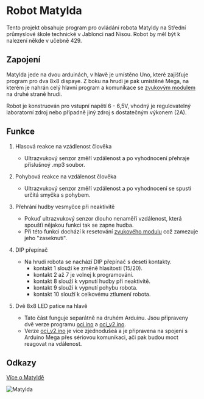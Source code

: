 # Robot Matylda
Tento projekt obsahuje program pro ovládání robota Matyldy na Střední průmyslové škole technické v Jablonci nad Nisou. Robot by měl být k nalezení někde v učebně 429.

## Zapojení
Matylda jede na dvou arduinách, v hlavě je umístěno Uno, které zajišťuje program pro dva 8x8 dispaye. Z boku na hrudi je pak umístěné Mega, na kterém je nahrán celý hlavní program a komunikace se [zvukovým modulem](https://dratek.cz/arduino/4857-hlasovy-modul-s-integrovanym-mp3-prehravacem-dfplayer.html?gad_source=1&gclid=CjwKCAiApaarBhB7EiwAYiMwqtUecnrtwe2t614Tmao8x_ayhX7_WxAD3FYMA9HGZusC4rC5P0ev0hoCVJUQAvD_BwE) na druhé straně hrudi.

Robot je konstruován pro vstupní napětí 6 - 6,5V, vhodný je regulovatelný laboratorní zdroj nebo případně jiný zdroj s dostatečným výkonem (2A).

## Funkce
1. Hlasová reakce na vzádlenost člověka
   * Ultrazvukový senzor změří vzdálenost a po vyhodnocení přehraje příslušnoý .mp3 soubor.

2. Pohybová reakce na vzdálenost člověka
   * Ultrazvukový senzor změří vzdálenost a po vyhodnocení se spustí určitá smyčka s pohybem.

3. Přehrání hudby vesmyčce při neaktivitě
   * Pokuď ultrazvukový senzor dlouho nenaměří vzdálenost, která spoušťí nějakou funkci tak se zapne hudba.
   * Při této funkci dochází k resetování [zvukového modulu](https://dratek.cz/arduino/4857-hlasovy-modul-s-integrovanym-mp3-prehravacem-dfplayer.html?gad_source=1&gclid=CjwKCAiApaarBhB7EiwAYiMwqtUecnrtwe2t614Tmao8x_ayhX7_WxAD3FYMA9HGZusC4rC5P0ev0hoCVJUQAvD) což zamezuje jeho "zaseknutí".

4. DIP přepínač
   * Na hrudi robota se nachází DIP přepínač s deseti kontakty.
     * kontakt 1 slouží ke změně hlasitosti (15/20).
     * kontakt 2 až 7 je volnej k programování.
     * kontakt 8 slouží k vypnutí hudby při neaktivitě.
     * kontakt 9 slouží k vypnutí pohybu robota.
     * kontakt 10 slouží k celkovému ztlumení robota.
    
5. Dvě 8x8 LED patice na hlavě
   * Tato část funguje separátně na druhém Arduinu. Jsou připraveny dvě verze programu [oci.ino](https://github.com/MajitelAfriky/matylda/blob/main/oci.ino) a [oci_v2.ino](https://github.com/MajitelAfriky/matylda/blob/main/oci_v2.ino).
   * Verze [oci_v2.ino](https://github.com/MajitelAfriky/matylda/blob/main/oci_v2.ino) je více zjednodušeá a je připravena na spojení s Arduino Mega přes sériovou komunikaci, ači pak budou moct reagovat na vdálenost.
    
## Odkazy
[Více o Matyldě](https://robot-matylda.webnode.cz/)

![Matylda](https://i.imgur.com/34xNP4A.jpeg)
